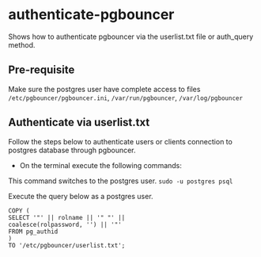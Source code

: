 # authenticate-pgbouncer
Shows how to authenticate pgbouncer via the userlist.txt file or auth_query method.

## Pre-requisite
Make sure the postgres user have complete access to files `/etc/pgbouncer/pgbouncer.ini`, `/var/run/pgbouncer`, `/var/log/pgbouncer`

## Authenticate via userlist.txt 
Follow the steps below to authenticate users or clients connection to postgres database through pgbouncer.   

- On the terminal execute the following commands:  

This command switches to the postgres user.
`sudo -u postgres psql`   

Execute the query below as a postgres user.

```
COPY (
SELECT '"' || rolname || '" "' ||
coalesce(rolpassword, '') || '"'
FROM pg_authid
)
TO '/etc/pgbouncer/userlist.txt';
```

